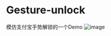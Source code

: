 # Gesture-unlock
模仿支付宝手势解锁的一个Demo
![image](https://github.com/yuanye1128/Gesture-unlock/master/111.gif)
